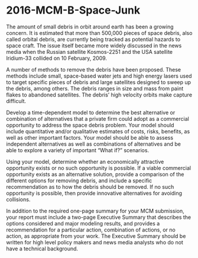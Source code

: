 # 2016-MCM-B-Space-Junk

The amount of small debris in orbit around earth has been a growing concern. It is estimated that more than 500,000 pieces of space debris, also called orbital debris, are currently being tracked as potential hazards to space craft. The issue itself became more widely discussed in the news media when the Russian satellite Kosmos-2251 and the USA satellite Iridium-33 collided on 10 February, 2009.

A number of methods to remove the debris have been proposed. These methods include small, space-based water jets and high energy lasers used to target specific pieces of debris and large satellites designed to sweep up the debris, among others. The debris ranges in size and mass from paint flakes to abandoned satellites. The debris’ high velocity orbits make capture difficult.

Develop a time-dependent model to determine the best alternative or combination of alternatives that a private firm could adopt as a commercial opportunity to address the space debris problem. Your model should include quantitative and/or qualitative estimates of costs, risks, benefits, as well as other important factors. Your model should be able to assess independent alternatives as well as combinations of alternatives and be able to explore a variety of important “What if?” scenarios.

Using your model, determine whether an economically attractive opportunity exists or no such opportunity is possible. If a viable commercial opportunity exists as an alternative solution, provide a comparison of the different options for removing debris, and include a specific recommendation as to how the debris should be removed. If no such opportunity is possible, then provide innovative alternatives for avoiding collisions.

In addition to the required one-page summary for your MCM submission, your report must include a two-page Executive Summary that describes the options considered and major modeling results, and provides a recommendation for a particular action, combination of actions, or no action, as appropriate from your work. The Executive Summary should be written for high level policy makers and news media analysts who do not have a technical background.
